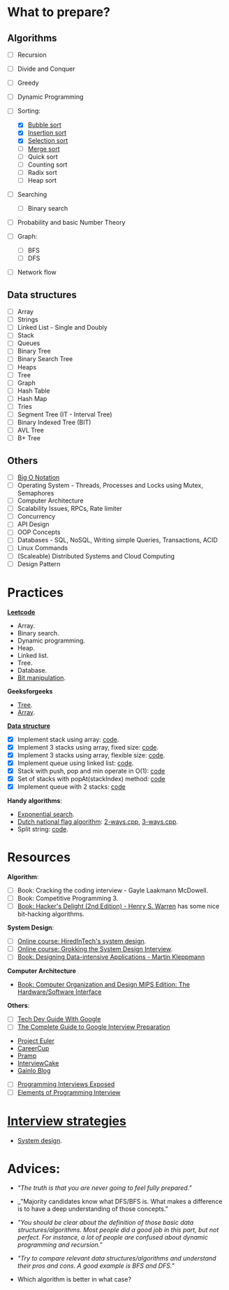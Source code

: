 # What to prepare?

## Algorithms
  - [ ] Recursion
  - [ ] Divide and Conquer
  - [ ] Greedy
  - [ ] Dynamic Programming
  - [ ] Sorting:
    - [x] [Bubble sort](https://github.com/nhannguyen95/interview-preparation/blob/master/what-to-prepare/algorithms/bubble-sort.cpp)
    - [x] [Insertion sort](https://github.com/nhannguyen95/interview-preparation/blob/master/what-to-prepare/algorithms/insertion-sort.cpp)
    - [x] [Selection sort](https://github.com/nhannguyen95/interview-preparation/blob/master/what-to-prepare/algorithms/selection-sort.cpp)
    - [ ] [Merge sort](https://github.com/nhannguyen95/interview-preparation/blob/master/what-to-prepare/algorithms/merge-sort.cpp)
    - [ ] Quick sort
    - [ ] Counting sort
    - [ ] Radix sort
    - [ ] Heap sort
  - [ ] Searching
    - [ ] Binary search
  - [ ] Probability and basic Number Theory
  - [ ] Graph:
    - [ ] BFS
    - [ ] DFS
  - [ ] Network flow
  
  
## Data structures
  - [ ] Array
  - [ ] Strings
  - [ ] Linked List - Single and Doubly
  - [ ] Stack
  - [ ] Queues
  - [ ] Binary Tree
  - [ ] Binary Search Tree
  - [ ] Heaps
  - [ ] Tree
  - [ ] Graph
  - [ ] Hash Table
  - [ ] Hash Map
  - [ ] Tries
  - [ ] Segment Tree (IT - Interval Tree)
  - [ ] Binary Indexed Tree (BIT)
  - [ ] AVL Tree
  - [ ] B+ Tree

## Others
  - [ ] [Big O Notation](https://github.com/nhannguyen95/interview-preparation/blob/master/what-to-prepare/big-o-notation.md)
  - [ ] Operating System - Threads, Processes and Locks using Mutex, Semaphores
  - [ ] Computer Architecture
  - [ ] Scalability Issues, RPCs, Rate limiter
  - [ ] Concurrency
  - [ ] API Design
  - [ ] OOP Concepts
  - [ ] Databases - SQL, NoSQL, Writing simple Queries, Transactions, ACID
  - [ ] Linux Commands
  - [ ] (Scaleable) Distributed Systems and Cloud Computing
  - [ ] Design Pattern

# Practices

**[Leetcode](https://github.com/nhannguyen95/interview-preparation/tree/master/leetcode)**
- Array.
- Binary search.
- Dynamic programming.
- Heap.
- Linked list.
- Tree.
- Database.
- [Bit manipulation](https://github.com/nhannguyen95/interview-preparation/tree/master/leetcode/bit-manipulation).

**Geeksforgeeks**
- [Tree](https://github.com/nhannguyen95/interview-preparation/tree/master/geeksforgeeks/tree).
- [Array](https://github.com/nhannguyen95/interview-preparation/tree/master/geeksforgeeks/array).

**[Data structure](https://github.com/nhannguyen95/interview-preparation/tree/master/data-structure-implementation)**
- [x] Implement stack using array: [code](https://github.com/nhannguyen95/interview-preparation/blob/master/data-structure-implementation/stack-using-array.cpp).
- [x] Implement 3 stacks using array, fixed size: [code](https://github.com/nhannguyen95/interview-preparation/blob/master/data-structure-implementation/fixed-multistack-using-array.cpp).
- [x] Implement 3 stacks using array, flexible size: [code](https://github.com/nhannguyen95/interview-preparation/blob/master/data-structure-implementation/flexible-multistack-using-array.cpp).
- [x] Implement queue using linked list: [code](https://github.com/nhannguyen95/interview-preparation/blob/master/data-structure-implementation/queue-using-linked-list.cpp).
- [x] Stack with push, pop and min operate in O(1): [code](https://github.com/nhannguyen95/interview-preparation/blob/master/data-structure-implementation/stack-min-o1.cpp)
- [x] Set of stacks with popAt(stackIndex) method: [code](https://github.com/nhannguyen95/interview-preparation/blob/master/data-structure-implementation/set-of-stacks-with-popat.cpp)
- [x] Implement queue with 2 stacks: [code](https://github.com/nhannguyen95/interview-preparation/blob/master/data-structure-implementation/queue-with-2-stacks.cpp)

**Handy algorithms**:
- [Exponential search](https://en.wikipedia.org/wiki/Exponential_search).
- [Dutch national flag algorithm](http://users.monash.edu/~lloyd/tildeAlgDS/Sort/Flag/): [2-ways.cpp](https://github.com/nhannguyen95/interview-preparation/blob/master/handy-algorithms/dnf-2-ways.cpp), [3-ways.cpp](https://github.com/nhannguyen95/interview-preparation/tree/master/handy-algorithms).
- Split string: [code](https://github.com/nhannguyen95/interview-preparation/blob/master/handy-algorithms/split-string.cpp).

# Resources

**Algorithm**:
- [ ] Book: Cracking the coding interview - Gayle Laakmann McDowell.
- [ ] Book: Competitive Programming 3.
- [ ] [Book: Hacker's Delight (2nd Edition) - Henry S. Warren](https://www.amazon.com/Hackers-Delight-2nd-Henry-Warren/dp/0321842685/ref=sr_1_1?ie=UTF8&qid=1536056482&sr=8-1&keywords=Hacker%27s++Delight) has some nice bit-hacking algorithms.

**System Design**:
- [ ] [Online course: HiredInTech's system design](https://www.hiredintech.com/classrooms/system-design).
- [ ] [Online course: Grokking the System Design Interview](https://www.educative.io/collection/5668639101419520/5649050225344512).
- [ ] [Book: Designing Data-intensive Applications - Martin Kleppmann](https://github.com/nhannguyen95/interview-preparation/tree/master/notes/system-design/designing-data-intensive-application)

**Computer Architecture**
- [Book: Computer Organization and Design MIPS Edition: The Hardware/Software Interface](https://www.amazon.com/Computer-Organization-Design-MIPS-Architecture/dp/0124077269/ref=sr_1_1?s=books&ie=UTF8&qid=1536553502&sr=1-1&keywords=Computer+Organization+and+Design+MIPS+Edition)

**Others**:
  - [ ] [Tech Dev Guide With Google](https://techdevguide.withgoogle.com/)
  - [ ] [The Complete Guide to Google Interview Preparation](http://blog.gainlo.co/index.php/category/google-interview-preparation/)
  - [Project Euler](https://projecteuler.net/)
  - [CareerCup](https://www.careercup.com/)
  - [Pramp](https://www.pramp.com/)
  - [InterviewCake](http://www.interviewcake.com/)
  - [Gainlo Blog](http://blog.gainlo.co/)
  - [ ] [Programming Interviews Exposed](https://www.amazon.in/Programming-Interviews-Exposed-Secrets-Landing/dp/8126539119)
  - [ ] [Elements of Programming Interview](https://www.amazon.in/Elements-Programming-Interviews-Adnan-Aziz/dp/9382359443/)

# [Interview strategies](https://github.com/nhannguyen95/interview-preparation/tree/master/strategies)

- [System design](https://github.com/nhannguyen95/interview-preparation/blob/master/strategies/system-design.md).

# Advices:

- _"The truth is that you are never going to feel fully prepared."_

- _"Majority candidates know what DFS/BFS is. What makes a difference is to have a deep understanding of those concepts."

- _"You should be clear about the definition of those basic data structures/algorithms. Most people did a good job in this part, but not perfect. For instance, a lot of people are confused about dynamic programming and recursion."_

- _"Try to compare relevant data structures/algorithms and understand their pros and cons. A good example is BFS and DFS."_

- Which algorithm is better in what case?
